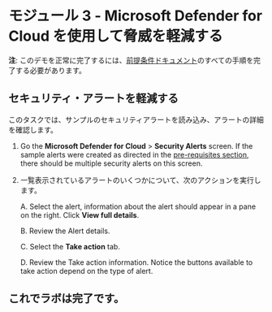 # <a name="module-3---mitigate-threats-using-microsoft-defender-for-cloud"></a>モジュール 3 - Microsoft Defender for Cloud を使用して脅威を軽減する

**注**: このデモを正常に完了するには、[前提条件ドキュメント](00-prerequisites.md)のすべての手順を完了する必要があります。 

## <a name="mitigate-security-alerts"></a>セキュリティ・アラートを軽減する

このタスクでは、サンプルのセキュリティアラートを読み込み、アラートの詳細を確認します。

1. Go the  <bpt id="p1">**</bpt>Microsoft Defender for Cloud<ept id="p1">**</ept><ph id="ph1"> &gt; </ph><bpt id="p2">**</bpt>Security Alerts<ept id="p2">**</ept> screen. If the sample alerts were created as directed in the <bpt id="p1">[</bpt>pre-requisites section<ept id="p1">](00-prerequisites.md#Deploy-sample-alerts-for-Demo-in-Module-2)</ept>, there should be multiple security alerts on this screen.

1. 一覧表示されているアラートのいくつかについて、次のアクションを実行します。

    A. Select the alert, information about the alert should appear in a pane on the right.  Click <bpt id="p1">**</bpt>View full details<ept id="p1">**</ept>.

    B. Review the Alert details.

    C. Select the <bpt id="p1">**</bpt>Take action<ept id="p1">**</ept> tab.

    D. Review the Take action information. Notice the buttons available to take action depend on the type of alert.

## <a name="you-have-completed-the-lab"></a>これでラボは完了です。
